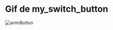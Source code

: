 # Gif de my_switch_button
![animButton](https://user-images.githubusercontent.com/72525971/130836572-56197d0c-4a64-46e8-b25c-25cf7194457f.gif)
